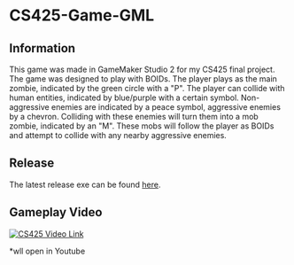 # CS425-Game-GML

## Information
This game was made in GameMaker Studio 2 for my CS425 final project.
The game was designed to play with BOIDs. The player plays as the main zombie, indicated by the green circle with a "P". The player can collide with human entities, indicated by blue/purple with a certain symbol. Non-aggressive enemies are indicated by a peace symbol, aggressive enemies by a chevron. Colliding with these enemies will turn them into a mob zombie, indicated by an "M". These mobs will follow the player as BOIDs and attempt to collide with any nearby aggressive enemies.

## Release
The latest release exe can be found [here](https://github.com/JBannan/CS425-Game-GML/releases/tag/v1.0).

## Gameplay Video
[![CS425 Video Link](https://img.youtube.com/vi/rqsmUgt10fU/0.jpg)](https://www.youtube.com/watch?v=rqsmUgt10fU)

*wll open in Youtube
